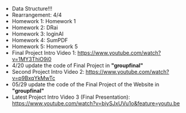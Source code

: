 - Data Structure!!!
- Rearrangement: 4/4
- Homework 1: Homework 1
- Homework 2: DRai
- Homework 3: loginAI
- Homework 4: SumPDF
- Homework 5: Homework 5
- Final Project Intro Video 1: https://www.youtube.com/watch?v=1MY3ThiO9i0
- 4/20 update the code of Final Project in **"groupfinal"**
- Second Project Intro Video 2: https://www.youtube.com/watch?v=p9BxqYkMwTc
- 05/29 update the code of the Final Project of the Website in **"groupfinal"** 
- Latest Project Intro Video 3 (Final Presentation): https://www.youtube.com/watch?v=biySJxUVu1o&feature=youtu.be
